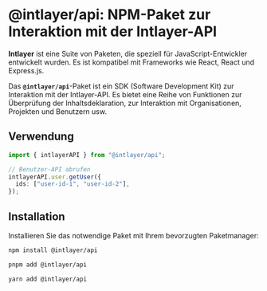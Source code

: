 # @intlayer/api: NPM-Paket zur Interaktion mit der Intlayer-API

**Intlayer** ist eine Suite von Paketen, die speziell für JavaScript-Entwickler entwickelt wurden. Es ist kompatibel mit Frameworks wie React, React und Express.js.

Das **`@intlayer/api`**-Paket ist ein SDK (Software Development Kit) zur Interaktion mit der Intlayer-API. Es bietet eine Reihe von Funktionen zur Überprüfung der Inhaltsdeklaration, zur Interaktion mit Organisationen, Projekten und Benutzern usw.

## Verwendung

```ts
import { intlayerAPI } from "@intlayer/api";

// Benutzer-API abrufen
intlayerAPI.user.getUser({
  ids: ["user-id-1", "user-id-2"],
});
```

## Installation

Installieren Sie das notwendige Paket mit Ihrem bevorzugten Paketmanager:

```bash packageManager="npm"
npm install @intlayer/api
```

```bash packageManager="pnpm"
pnpm add @intlayer/api
```

```bash packageManager="yarn"
yarn add @intlayer/api
```
